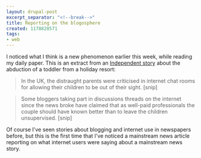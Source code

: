 ```yaml
---
layout: drupal-post
excerpt_separator: "<!--break-->"
title: Reporting on the blogosphere
created: 1178828571
tags:
- web
---
```

I noticed what I think is a new phenomenon earlier this week, while reading my daily paper. This is an extract from an [Independent story][1] about the abduction of a toddler from a holiday resort:

> In the UK, the distraught parents were criticised in internet chat rooms for allowing their children to be out of their sight. [snip]

> Some bloggers taking part in discussions threads on the internet since the news broke have claimed that as well-paid professionals the couple should have known better than to leave the children unsupervised. [snip]

Of course I've seen stories about blogging and internet use in newspapers before, but this is the first time that I've noticed a mainstream news article reporting on what internet users were saying about a mainstream news story.

[1]: http://news.independent.co.uk/europe/article2519036.ece "Portugal prays for missing toddler as police investigation comes under attack"

<!--break-->
